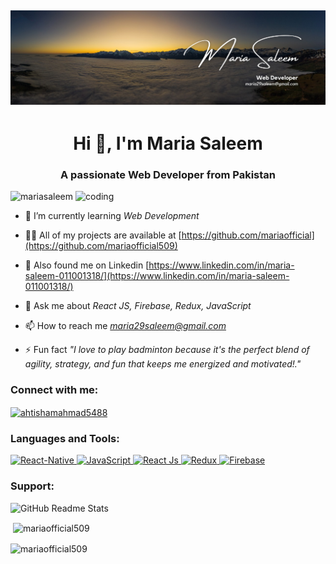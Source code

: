 ![logo](https://github.com/mariaofficial509/mariaofficial509/blob/30ebc3f8812c90f831127080b65a7feabe376acd/WhatsApp%20Image%202024-09-20%20at%2011.50.53%20AM.jpeg)
------------------
<h1 align="center">Hi 👋, I'm Maria Saleem</h1>
<h3 align="center">A passionate Web Developer from Pakistan</h3>
<img align="right"alt="coding"width="400"src="https://raw.githubusercontent.com/punitkmryh/punitkmryh/master/Developer.gif">
<p align="left"> <img src="https://komarev.com/ghpvc/?username=mariaofficial509&label=Profile%20views&color=0e75b6&style=flat" alt="mariasaleem" /> </p>

- 🌱 I’m currently learning *Web Development*

- 👨‍💻 All of my projects are available at [https://github.com/mariaofficial](https://github.com/mariaofficial509)

- 📝 Also found me on Linkedin [https://www.linkedin.com/in/maria-saleem-011001318/](https://www.linkedin.com/in/maria-saleem-011001318/)

- 💬 Ask me about *React JS, Firebase, Redux, JavaScript*

- 📫 How to reach me *maria29saleem@gmail.com*

- ⚡ Fun fact *"I love to play badminton because it's the perfect blend of agility, strategy, and fun that keeps me energized and motivated!."*

<h3 align="left">Connect with me:</h3>
<p align="left">
<a href="https://www.linkedin.com/in/maria-saleem-011001318/" target="blank"><img align="center" src="https://raw.githubusercontent.com/rahuldkjain/github-profile-readme-generator/master/src/images/icons/Social/linked-in-alt.svg" alt="ahtishamahmad5488" height="30" width="40" /></a>
</p>

<h3 align="left">Languages and Tools:</h3>
<p align="left"> <a href="https://reactnative.dev/docs/getting-started" target="_blank" rel="noreferrer"> <img src="https://vectorified.com/images/icon-react-native-24.png" alt="React-Native" width="40" height="40"/> </a> <a href="https://www.youtube.com/watch?v=ajdRvxDWH4w&list=PLGjplNEQ1it_oTvuLRNqXfz_v_0pq6unW" target="_blank" rel="noreferrer"> <img src="https://www.vhv.rs/dpng/d/456-4562295_library-of-javascript-icon-graphic-freeuse-png-files.png" alt="JavaScript" width="40" height="40"/> </a> <a href="https://legacy.reactjs.org/docs/getting-started.html" target="_blank" rel="noreferrer"> <img src="https://banner2.cleanpng.com/20191103/btz/transparent-js-icon-logo-icon-react-icon-1713869207369.webp" alt="React Js" width="40" height="40"/> </a>  <a href="https://redux.js.org/" target="_blank" rel="noreferrer"> <img src="https://cdn.iconscout.com/icon/free/png-512/free-redux-3521674-2945118.png?f=webp&w=256" alt="Redux" width="40" height="40"/> </a>  <a href="https://firebase.google.com/docs/auth/web/start" target="_blank" rel="noreferrer"> <img src="https://w7.pngwing.com/pngs/246/288/png-transparent-firebase-hd-logo-thumbnail.png" alt="Firebase" width="40" height="40"/> </a> 

<div>
  <h3 align="left">Support:</h3>
  <div style="display: flex; align-items: center;">
    <img src="https://github-readme-stats.vercel.app/api/top-langs?username=mariaofficial509&show_icons=true&locale=en&layout=compact" alt="GitHub Readme Stats" />
  </div>
</div>

 <p>&nbsp;<img align="center" src="https://github-readme-stats.vercel.app/api?username=mariaofficial509&show_icons=true&locale=en" alt="mariaofficial509" /></p>
 
 <p><img align="center" src="https://github-readme-streak-stats.herokuapp.com/?user=mariaofficial509&" alt="mariaofficial509" /></p>
